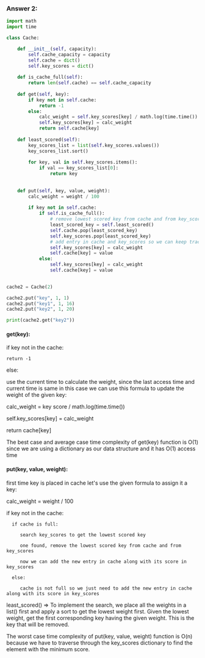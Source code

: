 ### Answer 2:

```Python
import math
import time

class Cache: 

    def __init__(self, capacity):
        self.cache_capacity = capacity
        self.cache = dict()
        self.key_scores = dict()
              
    def is_cache_full(self):
        return len(self.cache) == self.cache_capacity 
      
    def get(self, key):
        if key not in self.cache:
            return -1
        else:
            calc_weight = self.key_scores[key] / math.log(time.time())
            self.key_scores[key] = calc_weight
            return self.cache[key]
      
    def least_scored(self):
        key_scores_list = list(self.key_scores.values())
        key_scores_list.sort()
        
        for key, val in self.key_scores.items():
            if val == key_scores_list[0]:
                return key
            
       
    def put(self, key, value, weight):
        calc_weight = weight / 100
        
        if key not in self.cache:
            if self.is_cache_full(): 
                # remove lowest scored key from cache and from key_scores
                least_scored_key = self.least_scored()
                self.cache.pop(least_scored_key)
                self.key_scores.pop(least_scored_key)
                # add entry in cache and key_scores so we can keep track of least scored key
                self.key_scores[key] = calc_weight
                self.cache[key] = value 
            else:
                self.key_scores[key] = calc_weight
                self.cache[key] = value
                    

cache2 = Cache(2)

cache2.put("key", 1, 1)
cache2.put("key1", 1, 16)
cache2.put("key2", 1, 20)

print(cache2.get("key2"))
```

#### get(key):

if key not in the cache:

    return -1

else:

use the current time to calculate the weight, since the last access time and current time is same in this case we can use this formula to update the weight of the given key:


   calc_weight = key score / math.log(time.time())
   
   self.key_scores[key] = calc_weight
   
   return cache[key]
   

The best case and average case time complexity of get(key) function is O(1) since we are using a dictionary as our data structure and it has O(1) access time


  
#### put(key, value, weight):

first time key is placed in cache let's use the given formula to assign it a key: 

   calc_weight = weight / 100
  
  
   if key not in the cache:
   
      if cache is full: 
      
         search key_scores to get the lowest scored key 
         
         one found, remove the lowest scored key from cache and from key_scores
         
         now we can add the new entry in cache along with its score in key_scores
         
      else:
      
         cache is not full so we just need to add the new entry in cache along with its score in key_scores

least_scored() => To implement the search, we place all the weights in a list() first and apply a sort to get the lowest weight first. Given the lowest weight, get the first corresponding key having the given weight. This is the key that will be removed.


The worst case time complexity of put(key, value, weight) function is O(n) because we have to traverse through the key_scores dictionary to find the element with the minimum score. 
